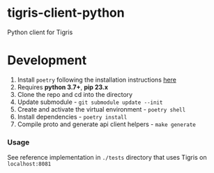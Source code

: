 # tigris-client-python

Python client for Tigris

# Development

1. Install `poetry` following the installation instructions [here](https://python-poetry.org/docs/#installation)
2. Requires **python 3.7+**, **pip 23.x**
3. Clone the repo and cd into the directory
4. Update submodule - `git submodule update --init`
5. Create and activate the virtual environment - `poetry shell`
6. Install dependencies - `poetry install`
7. Compile proto and generate api client helpers - `make generate`

### Usage
See reference implementation in `./tests` directory that uses Tigris on `localhost:8081`
